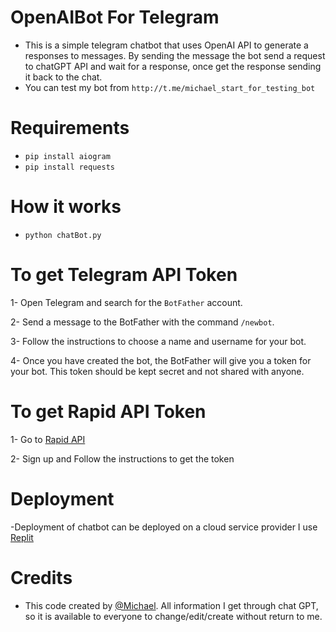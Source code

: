 # OpenAIBot For Telegram
- This is a simple telegram chatbot that uses OpenAI API to generate a responses to messages. By sending the message the bot send a request to chatGPT API and wait for a response, once get the response sending it back to the chat.
- You can test my bot from `http://t.me/michael_start_for_testing_bot`

# Requirements 
- `pip install aiogram`
- `pip install requests`

# How it works

- `python chatBot.py`

# To get Telegram API Token
1- Open Telegram and search for the `BotFather` account.

2- Send a message to the BotFather with the command `/newbot`.

3- Follow the instructions to choose a name and username for your bot.

4- Once you have created the bot, the BotFather will give you a token for your bot. This token should be kept secret and not shared with anyone.

# To get Rapid API Token
1- Go to [Rapid API](https://rapidapi.com/)

2- Sign up and Follow the instructions to get the token

# Deployment
-Deployment of chatbot can be deployed on a cloud service provider I use [Replit](https://replit.com/)

# Credits 
- This code created by [@Michael](https://github.com/Michaelredaa/). All information I get through chat GPT, so it is available to everyone to change/edit/create without return to me. 
